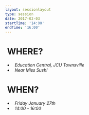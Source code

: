 ```yaml
---
layout: sessionlayout
type: session
date: 2017-02-03
startTime: '14:00'
endTime: '16:00'
---
```


&nbsp;WHERE?
============

- &nbsp;&nbsp;*Education Central, JCU Townsville*
- &nbsp;&nbsp;*Near Miss Sushi*

&nbsp;WHEN?
===========

- &nbsp;&nbsp;*Friday January 27th* 
- &nbsp;&nbsp;*14:00 - 16:00*
